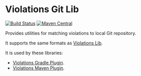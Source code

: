 # Violations Git Lib
[![Build Status](https://travis-ci.org/tomasbjerre/violations-git-lib.svg?branch=master)](https://travis-ci.org/tomasbjerre/violations-git-lib)
[![Maven Central](https://maven-badges.herokuapp.com/maven-central/se.bjurr.violations/violations-git-lib/badge.svg)](https://maven-badges.herokuapp.com/maven-central/se.bjurr.violations/violations-git-lib)

Provides utilities for matching violations to local Git repository.

It supports the same formats as [Violations Lib](https://github.com/tomasbjerre/violations-lib).

It is used by these libraries:
 * [Violations Gradle Plugin](https://github.com/tomasbjerre/violations-gradle-plugin).
 * [Violations Maven Plugin](https://github.com/tomasbjerre/violations-maven-plugin).
